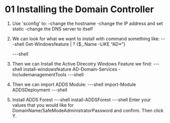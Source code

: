 # 01 Installing the Domain Controller
	
1. Use 'sconfig' to:
	-change the hostname
	-change the IP address and set static
	-change the DNS server to itself
2. We can look for what we want to install with command something like:
	---shell
	Get-Windowsfeature | ? {$_.Name -LIKE “AD*”}

	---shell


3. Then we can Install the Active Direcotry Windows Feature we find:
	---shell
	install-windowsfeature AD-Domain-Services -IncludemanagementTools
	---shell
4. Then we can import ADDS Module:
	---shell
	import-Module ADDSDeployment
	---shell
5. Install ADDS Forest
	---shell
	install-ADDSForest
	---shell
	Enter your values that you would like for DomainName/SafeModeAdministratorPassword and confirm. 
	Then click Y.